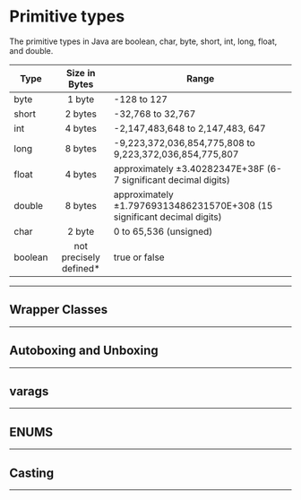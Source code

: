 # Primitive types

The primitive types in Java are boolean, char, byte, short, int, long, float, and double.

| Type   	|Size in Bytes  			|  Range 																	|
| --------- |:-------------------------:| ------------------------------------------------------------------------- |
| byte  	| 1 byte  					| -128 to 127 																|   	
| short  	| 2 bytes  					| -32,768 to 32,767  														|   	
| int  		| 4 bytes  					| -2,147,483,648 to 2,147,483, 647  										|   	
| long  	| 8 bytes  					| -9,223,372,036,854,775,808 to 9,223,372,036,854,775,807  					|   	
| float  	| 4 bytes  					|  approximately ±3.40282347E+38F (6-7 significant decimal digits) 			|   	
| double  	| 8 bytes 					| approximately ±1.79769313486231570E+308 (15 significant decimal digits)  	|   	
| char 		| 2 byte  					| 0 to 65,536 (unsigned)  													|  	
| boolean  	| not precisely defined*  	| true or false  															|   

---

## Wrapper Classes

---

## Autoboxing and Unboxing

---

## varags

---

## ENUMS

---

## Casting

---
